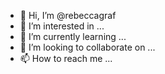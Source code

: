 - 👋 Hi, I’m @rebeccagraf
- 👀 I’m interested in ...
- 🌱 I’m currently learning ...
- 💞️ I’m looking to collaborate on ...
- 📫 How to reach me ...

<!---
rebeccagraf/rebeccagraf is a ✨ special ✨ repository because its `README.md` (this file) appears on your GitHub profile.
You can click the Preview link to take a look at your changes.
--->
